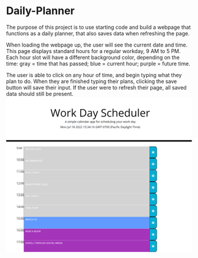 # Daily-Planner

The purpose of this project is to use starting code and build a webpage that functions as a daily planner, that also saves data when refreshing the page.

When loading the webpage up, the user will see the current date and time. This page displays standard hours for a regular workday, 9 AM to 5 PM. Each hour slot will have a different background color, depending on the time: gray = time that has passed; blue = current hour; purple = future time.

The user is able to click on any hour of time, and begin typing what they plan to do. When they are finished typing their plans, clicking the save button will save their input. If the user were to refresh their page, all saved data should still be present.
![Screenshot](/assets/k98kiana.github.io_Daily-Planner_.png)